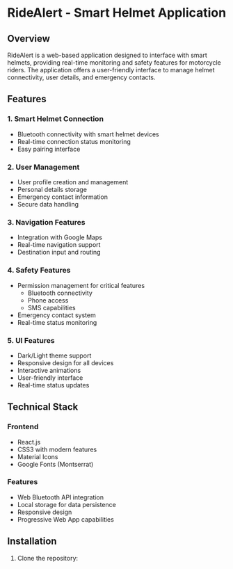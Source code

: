 # RideAlert - Smart Helmet Application

## Overview
RideAlert is a web-based application designed to interface with smart helmets, providing real-time monitoring and safety features for motorcycle riders. The application offers a user-friendly interface to manage helmet connectivity, user details, and emergency contacts.

## Features

### 1. Smart Helmet Connection
- Bluetooth connectivity with smart helmet devices
- Real-time connection status monitoring
- Easy pairing interface

### 2. User Management
- User profile creation and management
- Personal details storage
- Emergency contact information
- Secure data handling

### 3. Navigation Features
- Integration with Google Maps
- Real-time navigation support
- Destination input and routing

### 4. Safety Features
- Permission management for critical features
  - Bluetooth connectivity
  - Phone access
  - SMS capabilities
- Emergency contact system
- Real-time status monitoring

### 5. UI Features
- Dark/Light theme support
- Responsive design for all devices
- Interactive animations
- User-friendly interface
- Real-time status updates

## Technical Stack

### Frontend
- React.js
- CSS3 with modern features
- Material Icons
- Google Fonts (Montserrat)

### Features
- Web Bluetooth API integration
- Local storage for data persistence
- Responsive design
- Progressive Web App capabilities

## Installation

1. Clone the repository:
